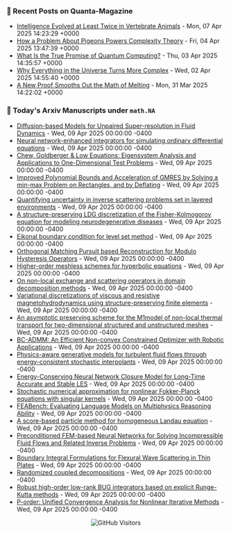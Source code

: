 ### 📝 Recent Posts on Quanta-Magazine
<!-- quanta starts -->
* <a href="https://www.quantamagazine.org/intelligence-evolved-at-least-twice-in-vertebrate-animals-20250407/">Intelligence Evolved at Least Twice in Vertebrate Animals</a> - Mon, 07 Apr 2025 14:23:29 +0000
* <a href="https://www.quantamagazine.org/how-a-problem-about-pigeons-powers-complexity-theory-20250404/">How a Problem About Pigeons Powers Complexity Theory</a> - Fri, 04 Apr 2025 13:47:39 +0000
* <a href="https://www.quantamagazine.org/what-is-the-true-promise-of-quantum-computing-20250403/">What Is the True Promise of Quantum Computing?</a> - Thu, 03 Apr 2025 14:35:57 +0000
* <a href="https://www.quantamagazine.org/why-everything-in-the-universe-turns-more-complex-20250402/">Why Everything in the Universe Turns More Complex</a> - Wed, 02 Apr 2025 14:55:40 +0000
* <a href="https://www.quantamagazine.org/a-new-proof-smooths-out-the-math-of-melting-20250331/">A New Proof Smooths Out the Math of Melting</a> - Mon, 31 Mar 2025 14:22:02 +0000
<!-- quanta ends -->


### 📝 Today's Arxiv Manuscripts under ``math.NA``
<!-- arxiv-math-na starts -->
* <a href="https://arxiv.org/abs/2504.05443">Diffusion-based Models for Unpaired Super-resolution in Fluid Dynamics</a> - Wed, 09 Apr 2025 00:00:00 -0400
* <a href="https://arxiv.org/abs/2504.05493">Neural network-enhanced integrators for simulating ordinary differential equations</a> - Wed, 09 Apr 2025 00:00:00 -0400
* <a href="https://arxiv.org/abs/2504.05503">Chew, Goldberger & Low Equations: Eigensystem Analysis and Applications to One-Dimensional Test Problems</a> - Wed, 09 Apr 2025 00:00:00 -0400
* <a href="https://arxiv.org/abs/2504.05723">Improved Polynomial Bounds and Acceleration of GMRES by Solving a min-max Problem on Rectangles, and by Deflating</a> - Wed, 09 Apr 2025 00:00:00 -0400
* <a href="https://arxiv.org/abs/2504.05776">Quantifying uncertainty in inverse scattering problems set in layered environments</a> - Wed, 09 Apr 2025 00:00:00 -0400
* <a href="https://arxiv.org/abs/2504.05784">A structure-preserving LDG discretization of the Fisher-Kolmogorov equation for modeling neurodegenerative diseases</a> - Wed, 09 Apr 2025 00:00:00 -0400
* <a href="https://arxiv.org/abs/2504.05845">Eikonal boundary condition for level set method</a> - Wed, 09 Apr 2025 00:00:00 -0400
* <a href="https://arxiv.org/abs/2504.05895">Orthogonal Matching Pursuit based Reconstruction for Modulo Hysteresis Operators</a> - Wed, 09 Apr 2025 00:00:00 -0400
* <a href="https://arxiv.org/abs/2504.05942">Higher-order meshless schemes for hyperbolic equations</a> - Wed, 09 Apr 2025 00:00:00 -0400
* <a href="https://arxiv.org/abs/2504.05991">On non-local exchange and scattering operators in domain decomposition methods</a> - Wed, 09 Apr 2025 00:00:00 -0400
* <a href="https://arxiv.org/abs/2504.06119">Variational discretizations of viscous and resistive magnetohydrodynamics using structure-preserving finite elements</a> - Wed, 09 Apr 2025 00:00:00 -0400
* <a href="https://arxiv.org/abs/2504.06149">An asymptotic preserving scheme for the M1model of non-local thermal transport for two-dimensional structured and unstructured meshes</a> - Wed, 09 Apr 2025 00:00:00 -0400
* <a href="https://arxiv.org/abs/2504.05465">BC-ADMM: An Efficient Non-convex Constrained Optimizer with Robotic Applications</a> - Wed, 09 Apr 2025 00:00:00 -0400
* <a href="https://arxiv.org/abs/2504.05852">Physics-aware generative models for turbulent fluid flows through energy-consistent stochastic interpolants</a> - Wed, 09 Apr 2025 00:00:00 -0400
* <a href="https://arxiv.org/abs/2504.05868">Energy-Conserving Neural Network Closure Model for Long-Time Accurate and Stable LES</a> - Wed, 09 Apr 2025 00:00:00 -0400
* <a href="https://arxiv.org/abs/2504.06132">Stochastic numerical approximation for nonlinear Fokker-Planck equations with singular kernels</a> - Wed, 09 Apr 2025 00:00:00 -0400
* <a href="https://arxiv.org/abs/2504.06260">FEABench: Evaluating Language Models on Multiphysics Reasoning Ability</a> - Wed, 09 Apr 2025 00:00:00 -0400
* <a href="https://arxiv.org/abs/2405.05187">A score-based particle method for homogeneous Landau equation</a> - Wed, 09 Apr 2025 00:00:00 -0400
* <a href="https://arxiv.org/abs/2409.04067">Preconditioned FEM-based Neural Networks for Solving Incompressible Fluid Flows and Related Inverse Problems</a> - Wed, 09 Apr 2025 00:00:00 -0400
* <a href="https://arxiv.org/abs/2409.19160">Boundary Integral Formulations for Flexural Wave Scattering in Thin Plates</a> - Wed, 09 Apr 2025 00:00:00 -0400
* <a href="https://arxiv.org/abs/2411.01986">Randomized coupled decompositions</a> - Wed, 09 Apr 2025 00:00:00 -0400
* <a href="https://arxiv.org/abs/2502.07040">Robust high-order low-rank BUG integrators based on explicit Runge-Kutta methods</a> - Wed, 09 Apr 2025 00:00:00 -0400
* <a href="https://arxiv.org/abs/2503.09478">P-order: Unified Convergence Analysis for Nonlinear Iterative Methods</a> - Wed, 09 Apr 2025 00:00:00 -0400
<!-- arxiv-math-na ends -->

<div align="center">
  
![GitHub Visitors](https://api.visitorbadge.io/api/visitors?path=https%3A%2F%2Fgithub.com%2Flowrank&label=profile%20views&labelColor=%231e1e2e&countColor=%23cba6f7)



</div>
